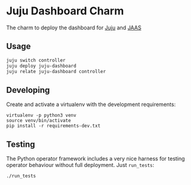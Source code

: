 # Juju Dashboard Charm

The charm to deploy the dashboard for [Juju](https://juju.is) and [JAAS](https://jaas.ai)

## Usage

```bash
juju switch controller
juju deploy juju-dashboard
juju relate juju-dashboard controller
```

## Developing

Create and activate a virtualenv with the development requirements:

    virtualenv -p python3 venv
    source venv/bin/activate
    pip install -r requirements-dev.txt

## Testing

The Python operator framework includes a very nice harness for testing
operator behaviour without full deployment. Just `run_tests`:

    ./run_tests
